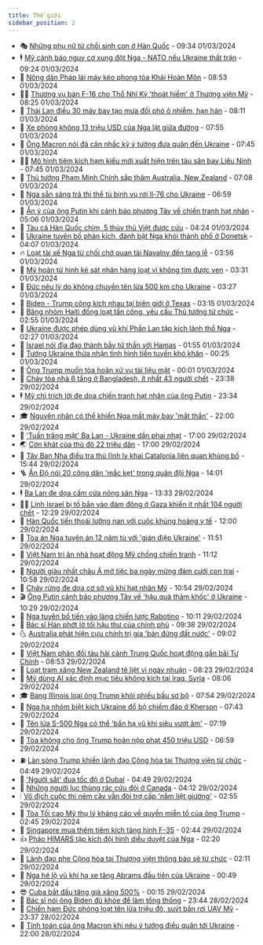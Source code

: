 ```yaml
---
title: Thế giới
sidebar_position: 2
---
```


<!-- vnexpress-the-gioi:START -->
- 🎭 [Những phụ nữ từ chối sinh con ở Hàn Quốc](https://vnexpress.net/nhung-phu-nu-tu-choi-sinh-con-o-han-quoc-4716528.html) - 09:34 01/03/2024
- 🕴 [Mỹ cảnh báo nguy cơ xung đột Nga - NATO nếu Ukraine thất trận](https://vnexpress.net/my-canh-bao-nguy-co-xung-dot-nga-nato-neu-ukraine-that-tran-4717258.html) - 09:24 01/03/2024
- 🤭 [Nông dân Pháp lái máy kéo phong tỏa Khải Hoàn Môn](https://vnexpress.net/nong-dan-phap-lai-may-keo-phong-toa-khai-hoan-mon-4717157.html) - 08:53 01/03/2024
- 🧑‍💻 [Thương vụ bán F-16 cho Thổ Nhĩ Kỳ &#39;thoát hiểm&#39; ở Thượng viện Mỹ](https://vnexpress.net/thuong-vu-ban-f-16-cho-tho-nhi-ky-thoat-hiem-o-thuong-vien-my-4717148.html) - 08:25 01/03/2024
- 🦏 [Thái Lan điều 30 máy bay tạo mưa đối phó ô nhiễm, hạn hán](https://vnexpress.net/thai-lan-dieu-30-may-bay-tao-mua-doi-pho-o-nhiem-han-han-4717026.html) - 08:11 01/03/2024
- 🦒 [Xe phòng không 13 triệu USD của Nga lật giữa đường](https://vnexpress.net/xe-phong-khong-13-trieu-usd-cua-nga-lat-giua-duong-4717161.html) - 07:55 01/03/2024
- 🌈 [Ông Macron nói đã cân nhắc kỹ ý tưởng đưa quân đến Ukraine](https://vnexpress.net/ong-macron-noi-da-can-nhac-ky-y-tuong-dua-quan-den-ukraine-4716992.html) - 07:45 01/03/2024
- 🧑‍🏫 [Mô hình tiêm kích hạm kiểu mới xuất hiện trên tàu sân bay Liêu Ninh](https://vnexpress.net/mo-hinh-tiem-kich-ham-kieu-moi-xuat-hien-tren-tau-san-bay-lieu-ninh-4717068.html) - 07:45 01/03/2024
- 🐲 [Thủ tướng Phạm Minh Chính sắp thăm Australia, New Zealand](https://vnexpress.net/thu-tuong-pham-minh-chinh-sap-tham-australia-new-zealand-4717125.html) - 07:08 01/03/2024
- 🦒 [Nga sẵn sàng trả thi thể tù binh vụ rơi Il-76 cho Ukraine](https://vnexpress.net/nga-san-sang-tra-thi-the-tu-binh-vu-roi-il-76-cho-ukraine-4717044.html) - 06:59 01/03/2024
- 🐻 [Ẩn ý của ông Putin khi cảnh báo phương Tây về chiến tranh hạt nhân](https://vnexpress.net/an-y-cua-ong-putin-khi-canh-bao-phuong-tay-ve-chien-tranh-hat-nhan-4716929.html) - 05:06 01/03/2024
- 🚀 [Tàu cá Hàn Quốc chìm, 5 thủy thủ Việt được cứu](https://vnexpress.net/tau-ca-han-quoc-chim-5-thuy-thu-viet-duoc-cuu-4717056.html) - 04:24 01/03/2024
- 🥰 [Ukraine tuyên bố phản kích, đánh bật Nga khỏi thành phố ở Donetsk](https://vnexpress.net/ukraine-tuyen-bo-phan-kich-danh-bat-nga-khoi-thanh-pho-o-donetsk-4717045.html) - 04:07 01/03/2024
- 🔥 [Loạt tài xế Nga từ chối chở quan tài Navalny đến tang lễ](https://vnexpress.net/loat-tai-xe-nga-tu-choi-cho-quan-tai-navalny-den-tang-le-4716944.html) - 03:56 01/03/2024
- 🥳 [Mỹ hoãn tử hình kẻ sát nhân hàng loạt vì không tìm được ven](https://vnexpress.net/my-hoan-tu-hinh-ke-sat-nhan-hang-loat-vi-khong-tim-duoc-ven-4716952.html) - 03:31 01/03/2024
- 💼 [Đức nêu lý do không chuyển tên lửa 500 km cho Ukraine](https://vnexpress.net/duc-neu-ly-do-khong-chuyen-ten-lua-500-km-cho-ukraine-4716958.html) - 03:27 01/03/2024
- 🤡 [Biden - Trump công kích nhau tại biên giới ở Texas](https://vnexpress.net/biden-trump-cong-kich-nhau-tai-bien-gioi-o-texas-4716948.html) - 03:15 01/03/2024
- 🌁 [Băng nhóm Haiti đồng loạt tấn công, yêu cầu Thủ tướng từ chức](https://vnexpress.net/bang-nhom-haiti-dong-loat-tan-cong-yeu-cau-thu-tuong-tu-chuc-4716939.html) - 02:55 01/03/2024
- 🤩 [Ukraine được phép dùng vũ khí Phần Lan tập kích lãnh thổ Nga](https://vnexpress.net/ukraine-duoc-phep-dung-vu-khi-phan-lan-tap-kich-lanh-tho-nga-4716961.html) - 02:27 01/03/2024
- 🎉 [Israel nói địa đạo thành bẫy tử thần với Hamas](https://vnexpress.net/israel-noi-dia-dao-thanh-bay-tu-than-voi-hamas-4716957.html) - 01:55 01/03/2024
- 🎉 [Tướng Ukraine thừa nhận tình hình tiền tuyến khó khăn](https://vnexpress.net/tuong-ukraine-thua-nhan-tinh-hinh-tien-tuyen-kho-khan-4716912.html) - 00:25 01/03/2024
- 🌁 [Ông Trump muốn tòa hoãn xử vụ tài liệu mật](https://vnexpress.net/ong-trump-muon-toa-hoan-xu-vu-tai-lieu-mat-4716911.html) - 00:01 01/03/2024
- 🌊 [Cháy tòa nhà 6 tầng ở Bangladesh, ít nhất 43 người chết](https://vnexpress.net/chay-toa-nha-6-tang-o-bangladesh-it-nhat-43-nguoi-chet-4716910.html) - 23:38 29/02/2024
- 🕴 [Mỹ chỉ trích lời đe dọa chiến tranh hạt nhân của ông Putin](https://vnexpress.net/my-chi-trich-loi-de-doa-chien-tranh-hat-nhan-cua-ong-putin-4716907.html) - 23:34 29/02/2024
- 🎓 [Nguyên nhân có thể khiến Nga mất máy bay &#39;mắt thần&#39;](https://vnexpress.net/nguyen-nhan-co-the-khien-nga-mat-may-bay-mat-than-4716433.html) - 22:00 29/02/2024
- 🦩 [&#39;Tuần trăng mật&#39; Ba Lan - Ukraine dần phai nhạt](https://vnexpress.net/tuan-trang-mat-ba-lan-ukraine-dan-phai-nhat-4715884.html) - 17:00 29/02/2024
- 🌏 [Cơn khát của thủ đô 22 triệu dân](https://vnexpress.net/con-khat-cua-thu-do-22-trieu-dan-4715289.html) - 17:00 29/02/2024
- 🌋 [Tây Ban Nha điều tra thủ lĩnh ly khai Catalonia liên quan khủng bố](https://vnexpress.net/tay-ban-nha-dieu-tra-thu-linh-ly-khai-catalonia-lien-quan-khung-bo-4716881.html) - 15:44 29/02/2024
- 🪜 [Ấn Độ nói 20 công dân &#39;mắc kẹt&#39; trong quân đội Nga](https://vnexpress.net/an-do-noi-20-cong-dan-mac-ket-trong-quan-doi-nga-4716868.html) - 14:01 29/02/2024
- 🕴 [Ba Lan đe dọa cấm cửa nông sản Nga](https://vnexpress.net/ba-lan-de-doa-cam-cua-nong-san-nga-4716858.html) - 13:33 29/02/2024
- 🧑‍🏫 [Lính Israel bị tố bắn vào đám đông ở Gaza khiến ít nhất 104 người chết](https://vnexpress.net/linh-israel-bi-to-ban-vao-dam-dong-o-gaza-khien-it-nhat-104-nguoi-chet-4716857.html) - 12:29 29/02/2024
- 🌮 [Hàn Quốc tiến thoái lưỡng nan với cuộc khủng hoảng y tế](https://vnexpress.net/han-quoc-tien-thoai-luong-nan-voi-cuoc-khung-hoang-y-te-4716097.html) - 12:00 29/02/2024
- 🚦 [Tòa án Nga tuyên án 12 năm tù với &#39;gián điệp Ukraine&#39;](https://vnexpress.net/toa-an-nga-tuyen-an-12-nam-tu-voi-gian-diep-ukraine-4716845.html) - 11:51 29/02/2024
- 💫 [Việt Nam tri ân nhà hoạt động Mỹ chống chiến tranh](https://vnexpress.net/viet-nam-tri-an-nha-hoat-dong-my-chong-chien-tranh-4716834.html) - 11:12 29/02/2024
- 🤡 [Người giàu nhất châu Á mở tiệc ba ngày mừng đám cưới con trai](https://vnexpress.net/nguoi-giau-nhat-chau-a-mo-tiec-ba-ngay-mung-dam-cuoi-con-trai-4716798.html) - 10:58 29/02/2024
- 🦣 [Cháy rừng đe dọa cơ sở vũ khí hạt nhân Mỹ](https://vnexpress.net/chay-rung-de-doa-co-so-vu-khi-hat-nhan-my-4716664.html) - 10:54 29/02/2024
- 🎬 [Ông Putin cảnh báo phương Tây về &#39;hậu quả thảm khốc&#39; ở Ukraine](https://vnexpress.net/ong-putin-canh-bao-phuong-tay-ve-hau-qua-tham-khoc-o-ukraine-4716784.html) - 10:29 29/02/2024
- 🎉 [Nga tuyên bố tiến vào làng chiến lược Rabotino](https://vnexpress.net/nga-tuyen-bo-tien-vao-lang-chien-luoc-rabotino-4716810.html) - 10:11 29/02/2024
- 🎡 [Bác sĩ Hàn phớt lờ tối hậu thư của chính phủ](https://vnexpress.net/bac-si-han-phot-lo-toi-hau-thu-cua-chinh-phu-4716727.html) - 09:38 29/02/2024
- 🌜 [Australia phát hiện cựu chính trị gia &#39;bán đứng đất nước&#39;](https://vnexpress.net/australia-phat-hien-cuu-chinh-tri-gia-ban-dung-dat-nuoc-4716716.html) - 09:02 29/02/2024
- 🎡 [Việt Nam phản đối tàu hải cảnh Trung Quốc hoạt động gần bãi Tư Chính](https://vnexpress.net/viet-nam-phan-doi-tau-hai-canh-trung-quoc-hoat-dong-gan-bai-tu-chinh-4716748.html) - 08:53 29/02/2024
- 🤗 [Loạt trạm xăng New Zealand tê liệt vì ngày nhuận](https://vnexpress.net/loat-tram-xang-new-zealand-te-liet-vi-ngay-nhuan-4716701.html) - 08:23 29/02/2024
- 🦩 [Mỹ dùng AI xác định mục tiêu không kích tại Iraq, Syria](https://vnexpress.net/my-dung-ai-xac-dinh-muc-tieu-khong-kich-tai-iraq-syria-4716625.html) - 08:06 29/02/2024
- 🎓 [Bang Illinois loại ông Trump khỏi phiếu bầu sơ bộ](https://vnexpress.net/bang-illinois-loai-ong-trump-khoi-phieu-bau-so-bo-4716568.html) - 07:54 29/02/2024
- 🌁 [Nga hạ nhóm biệt kích Ukraine đổ bộ chiếm đảo ở Kherson](https://vnexpress.net/nga-ha-nhom-biet-kich-ukraine-do-bo-chiem-dao-o-kherson-4716711.html) - 07:43 29/02/2024
- 🤩 [Tên lửa S-500 Nga có thể &#39;bắn hạ vũ khí siêu vượt âm&#39;](https://vnexpress.net/ten-lua-s-500-nga-co-the-ban-ha-vu-khi-sieu-vuot-am-4716637.html) - 07:19 29/02/2024
- 👹 [Tòa không cho ông Trump hoãn nộp phạt 450 triệu USD](https://vnexpress.net/toa-khong-cho-ong-trump-hoan-nop-phat-450-trieu-usd-4716632.html) - 06:59 29/02/2024
- ⛽️ [Làn sóng Trump khiến lãnh đạo Cộng hòa tại Thượng viện từ chức](https://vnexpress.net/lan-song-trump-khien-lanh-dao-cong-hoa-tai-thuong-vien-tu-chuc-4716529.html) - 04:49 29/02/2024
- 🚀 [&#39;Người sắt&#39; đua tốc độ ở Dubai](https://vnexpress.net/nguoi-sat-dua-toc-do-o-dubai-4716545.html) - 04:49 29/02/2024
- 🎡 [Những người lục thùng rác cứu đói ở Canada](https://vnexpress.net/nhung-nguoi-luc-thung-rac-cuu-doi-o-canada-4716258.html) - 04:12 29/02/2024
- 🕯 [Vô địch cuộc thi ném cây vẫn đòi trợ cấp &#39;nằm liệt giường&#39;](https://vnexpress.net/vo-dich-cuoc-thi-nem-cay-van-doi-tro-cap-nam-liet-giuong-4716567.html) - 02:55 29/02/2024
- 🐻 [Tòa Tối cao Mỹ thụ lý kháng cáo về quyền miễn tố của ông Trump](https://vnexpress.net/toa-toi-cao-my-thu-ly-khang-cao-ve-quyen-mien-to-cua-ong-trump-4716538.html) - 02:45 29/02/2024
- 🚦 [Singapore mua thêm tiêm kích tàng hình F-35](https://vnexpress.net/singapore-mua-them-tiem-kich-tang-hinh-f-35-4716564.html) - 02:44 29/02/2024
- 👍 [Pháo HIMARS tập kích đội hình diễu duyệt của Nga](https://vnexpress.net/phao-himars-tap-kich-doi-hinh-dieu-duyet-cua-nga-4716553.html) - 02:20 29/02/2024
- 🚀 [Lãnh đạo phe Cộng hòa tại Thượng viện thông báo sẽ từ chức](https://vnexpress.net/lanh-dao-phe-cong-hoa-tai-thuong-vien-thong-bao-se-tu-chuc-4716512.html) - 02:11 29/02/2024
- 🌮 [Nga hé lộ vũ khí hạ xe tăng Abrams đầu tiên của Ukraine](https://vnexpress.net/nga-he-lo-vu-khi-ha-xe-tang-abrams-dau-tien-cua-ukraine-4716511.html) - 00:49 29/02/2024
- 😎 [Cuba bắt đầu tăng giá xăng 500%](https://vnexpress.net/cuba-bat-dau-tang-gia-xang-500-4716507.html) - 00:15 29/02/2024
- 🐲 [Bác sĩ nói ông Biden đủ khỏe để làm tổng thống](https://vnexpress.net/bac-si-noi-ong-biden-du-khoe-de-lam-tong-thong-4716498.html) - 23:44 28/02/2024
- 💫 [Chiến hạm Đức phóng loạt tên lửa triệu đô, suýt bắn rơi UAV Mỹ](https://vnexpress.net/chien-ham-duc-phong-loat-ten-lua-trieu-do-suyt-ban-roi-uav-my-4716504.html) - 23:37 28/02/2024
- 👀 [Tính toán của ông Macron khi nêu ý tưởng điều quân tới Ukraine](https://vnexpress.net/tinh-toan-cua-ong-macron-khi-neu-y-tuong-dieu-quan-toi-ukraine-4716105.html) - 22:00 28/02/2024<!-- vnexpress-the-gioi:END -->